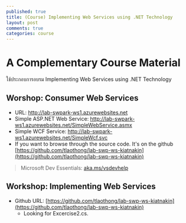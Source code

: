 ```yaml
---
published: true
title: (Course) Implementing Web Services using .NET Technology
layout: post
comments: true
categories: course
---
```


# A Complementary Course Material
ใช้ประกอบการอบรม Implementing Web Services using .NET Technology

<!-- break -->

## Worshop: Consumer Web Services
* URL: http://lab-swpark-ws1.azurewebsites.net
* Simple ASP.NET Web Service: http://lab-swpark-ws1.azurewebsites.net/SimpleWebService.asmx
* Simple WCF Service: http://lab-swpark-ws1.azurewebsites.net/SimpleWcf.svc
* If you want to browse through the source code. It's on the github [https://github.com/tlaothong/lab-swp-ws-kiatnakin](https://github.com/tlaothong/lab-swp-ws-kiatnakin)

> Microsoft Dev Essentials: [aka.ms/vsdevhelp](http://aka.ms/vsdevhelp)

## Workshop: Implementing Web Services
* Github URL: [https://github.com/tlaothong/lab-swp-ws-kiatnakin](https://github.com/tlaothong/lab-swp-ws-kiatnakin)
    * Looking for Excercise2.cs.

